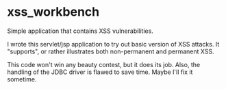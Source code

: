 xss_workbench
=============

Simple application that contains XSS vulnerabilities.

I wrote this servlet/jsp application to try out basic version of XSS attacks.
It "supports", or rather illustrates both non-permanent and permanent XSS.

This code won't win any beauty contest, but it does its job. Also, the handling of the JDBC driver is flawed to save
time. Maybe I'll fix it sometime.
